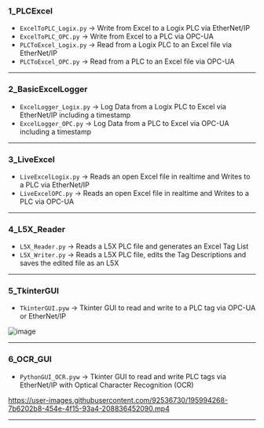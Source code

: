 ### 1_PLCExcel
* ```ExcelToPLC_Logix.py``` -> Write from Excel to a Logix PLC via EtherNet/IP
* ```ExcelToPLC_OPC.py``` -> Write from Excel to a PLC via OPC-UA
* ```PLCToExcel_Logix.py``` -> Read from a Logix PLC to an Excel file via EtherNet/IP
* ```PLCToExcel_OPC.py``` -> Read from a PLC to an Excel file via OPC-UA
---
### 2_BasicExcelLogger
* ```ExcelLogger_Logix.py``` -> Log Data from a Logix PLC to Excel via EtherNet/IP including a timestamp
* ```ExcelLogger_OPC.py``` -> Log Data from a PLC to Excel via OPC-UA including a timestamp
---
### 3_LiveExcel
* ```LiveExcelLogix.py``` -> Reads an open Excel file in realtime and Writes to a PLC via EtherNet/IP
* ```LiveExcelOPC.py``` -> Reads an open Excel file in realtime and Writes to a PLC via OPC-UA
---
### 4_L5X_Reader
* ```L5X_Reader.py``` -> Reads a L5X PLC file and generates an Excel Tag List
* ```L5X_Writer.py``` -> Reads a L5X PLC file, edits the Tag Descriptions and saves the edited file as an L5X
---
### 5_TkinterGUI
* ```TkinterGUI.pyw``` -> Tkinter GUI to read and write to a PLC tag via OPC-UA or EtherNet/IP

![image](https://user-images.githubusercontent.com/92536730/225636224-8bb15bc9-2760-45bb-9006-d22c97f3610b.png)

---
### 6_OCR_GUI
* ```PythonGUI_OCR.pyw``` -> Tkinter GUI to read and write PLC tags via EtherNet/IP with Optical Character Recognition (OCR)

https://user-images.githubusercontent.com/92536730/195994268-7b6202b8-454e-4f15-93a4-208836452090.mp4

---

